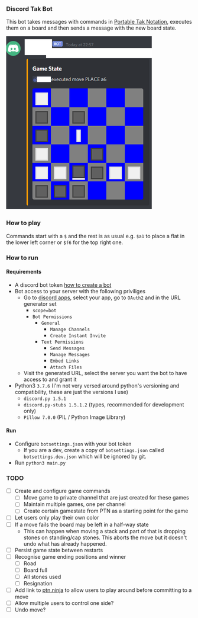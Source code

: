 ### Discord Tak Bot
This bot takes messages with commands in [Portable Tak Notation](https://ustak.org/portable-tak-notation/), executes them on a board and then sends a message with the new board state.

![Screenshot](readme/screenshot.png)

### How to play
Commands start with a `$` and the rest is as usual e.g. `$a1` to place a flat in the lower left corner or `$f6` for the top right one.

### How to run
#### Requirements
- A discord bot token [how to create a bot](https://discordpy.readthedocs.io/en/latest/discord.html)
- Bot access to your server with the following priviliges
  - Go to [discord apps](https://discord.com/developers/applications), select your app, go to `OAuth2` and in the URL generator set
    - `scope=bot`
    - `Bot Permissions`
      - `General`
        - `Manage Channels`
        - `Create Instant Invite`
      - `Text Permissions`
        - `Send Messages`
        - `Manage Messages`
        - `Embed Links`
        - `Attach Files`
  - Visit the generated URL, select the server you want the bot to have access to and grant it
- Python3 `3.7.6` (I'm not very versed around python's versioning and compatibility, these are just the versions I use)
  - `discord.py 1.5.1`
  - `discord.py-stubs 1.5.1.2` (types, recommended for development only)
  - `Pillow 7.0.0` (PIL / Python Image Library)

#### Run
- Configure `botsettings.json` with your bot token
  - If you are a dev, create a copy of `botsettings.json` called `botsettings.dev.json` which will be ignored by git.
- Run `python3 main.py`

### TODO
- [ ] Create and configure game commands
  - [ ] Move game to private channel that are just created for these games
  - [ ] Maintain multiple games, one per channel
  - [ ] Create certain gamestate from PTN as a starting point for the game
- [ ] Let users only play their own color
- [ ] If a move fails the board may be left in a half-way state
  - This can happen when moving a stack and part of that is dropping stones on standing/cap stones. This aborts the move but it doesn't undo what has already happened.
- [ ] Persist game state between restarts
- [ ] Recognise game ending positions and winner
  - [ ] Road
  - [ ] Board full
  - [ ] All stones used
  - [ ] Resignation
- [ ] Add link to [ptn.ninja](https://ptn.ninja/) to allow users to play around before committing to a move
- [ ] Allow multiple users to control one side?
- [ ] Undo move?
